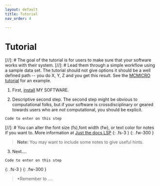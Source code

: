 ```yaml
---
layout: default
title: Tutorial
nav_order: 4

---
```


# Tutorial
[//]: # The goal of the tutorial is for users to make sure that your software works with their system. 
[//]: # Lead them through a simple workflow using a sample data set. The tutorial should not give options it should be a well defined path -- you do X, Y, Z and you get this result. See the [MCMICRO tutorial](https://mcmicro.org/tutorial/tutorial.html) for an example.

1. First, [install](installation.html) MY SOFTWARE.

2. Descriptive second step. The second step might be obvious to computational folks, but if your software is crossdisciplinary or geared towards users who are *not* computational, you should be explicit. 

```
Code to enter on this step
```

[//]: # You can alter the font size (fs),font width (fw), or text color for notes if you want to. More information at [Just the docs LSP](https://labsyspharm.github.io/just-the-docs-lsp/docs/utilities/typography/)
{: .fs-3 }
{: .fw-300 }
> **Note:** You may want to include some notes to give useful hints.
	
3. Next.... 

```
Code to enter on this step
```

{: .fs-3 }
{: .fw-300 }
> \*Remember to ....

